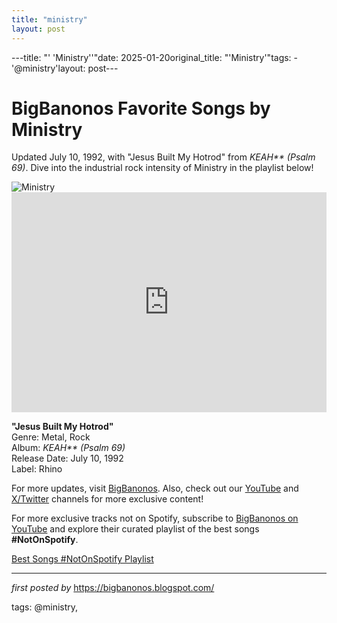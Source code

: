 ```yaml
---
title: "ministry"
layout: post
---
```

---title: "' 'Ministry''"date: 2025-01-20original_title: "'Ministry'"tags:  - '@ministry'layout: post--- <!-- Title of the Post --><h1 >BigBanonos Favorite Songs by Ministry</h1> <!-- Introductory Text --><p >Updated July 10, 1992, with "Jesus Built My Hotrod" from <em>KE*A*H** (Psalm 69)</em>. Dive into the industrial rock intensity of Ministry in the playlist below!</p> <!-- Featured Image --><div > <img src="https://upload.wikimedia.org/wikipedia/commons/thumb/1/1d/Hellfest2017Ministry_14.jpg/1200px-Hellfest2017Ministry_14.jpg" alt="Ministry" /></div> <!-- Spotify Embed --><div > <iframe src="https://open.spotify.com/embed/playlist/0zOKe0a8PdpSbWijYsDVA6?utm_source=generator" width="100%" height="352" frameBorder="0" allowfullscreen="" allow="autoplay; clipboard-write; encrypted-media; fullscreen; picture-in-picture" loading="lazy"></iframe></div> <!-- Song Information --><div > <p><strong>"Jesus Built My Hotrod"</strong><br> Genre: Metal, Rock<br> Album: <em>KE*A*H** (Psalm 69)</em><br> Release Date: July 10, 1992<br> Label: Rhino</p></div> <!-- Footer Links --><div > <p>For more updates, visit <a href="https://bigbanonos.blogspot.com/" target="_blank">BigBanonos</a>. Also, check out our <a href="https://www.youtube.com/@BigBanonos" target="_blank">YouTube</a> and <a href="https://x.com/bigbanonos" target="_blank">X/Twitter</a> channels for more exclusive content!</p></div> <!--Subscribe and Playlist Links--><div>    <p>For more exclusive tracks not on Spotify, subscribe to <a href="https://www.youtube.com/@BigBanonos" target="_blank">BigBanonos on YouTube</a> and explore their curated playlist of the best songs <strong>#NotOnSpotify</strong>.</p>    <p><a href="https://www.youtube.com/playlist?list=PLtuNtuTatqI0kFahUCbtbfenC_ET5O_tr" target="_blank">Best Songs #NotOnSpotify Playlist<br /></a></p></div><hr /><p><em>first posted by</em> <a href="https://bigbanonos.blogspot.com/" rel="noopener" target="_new">https://bigbanonos.blogspot.com/</a></p><p>tags: @ministry,</p>